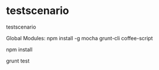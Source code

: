 testscenario
============

testscenario

Global Modules:
npm install -g mocha grunt-cli coffee-script

npm install

grunt test
